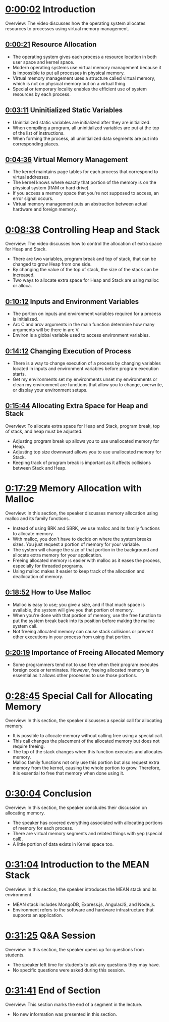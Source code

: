 # [0:00:02](https://youtu.be/FQ1VUzs5TYM?t=2s) Introduction

Overview: The video discusses how the operating system allocates resources to processes using virtual memory management.

## [0:00:21](https://youtu.be/FQ1VUzs5TYM?t=21s) Resource Allocation

- The operating system gives each process a resource location in both user space and kernel space.
- Modern operating systems use virtual memory management because it is impossible to put all processes in physical memory.
- Virtual memory management uses a structure called virtual memory, which is not on physical memory but on a virtual thing.
- Special or temporary locality enables the efficient use of system resources by each process.

## [0:03:11](https://youtu.be/FQ1VUzs5TYM?t=191s) Uninitialized Static Variables

- Uninitialized static variables are initialized after they are initialized.
- When compiling a program, all uninitialized variables are put at the top of the list of instructions.
- When forming the process, all uninitialized data segments are put into corresponding places.

## [0:04:36](https://youtu.be/FQ1VUzs5TYM?t=276s) Virtual Memory Management

- The kernel maintains page tables for each process that correspond to virtual addresses.
- The kernel knows where exactly that portion of the memory is on the physical system (RAM or hard drive).
- If you access a memory space that you're not supposed to access, an error signal occurs. 
- Virtual memory management puts an abstraction between actual hardware and foreign memory.

# [0:08:38](https://youtu.be/FQ1VUzs5TYM?t=518s) Controlling Heap and Stack

Overview: The video discusses how to control the allocation of extra space for Heap and Stack.

- There are two variables, program break and top of stack, that can be changed to grow Heap from one side.
- By changing the value of the top of stack, the size of the stack can be increased.
- Two ways to allocate extra space for Heap and Stack are using malloc or alloca.

## [0:10:12](https://youtu.be/FQ1VUzs5TYM?t=612s) Inputs and Environment Variables

- The portion on inputs and environment variables required for a process is initialized.
- Arc C and arcv arguments in the main function determine how many arguments will be there in arc V. 
- Environ is a global variable used to access environment variables. 

## [0:14:12](https://youtu.be/FQ1VUzs5TYM?t=852s) Changing Execution of Process

- There is a way to change execution of a process by changing variables located in inputs and environment variables before program execution starts.
- Get my environments set my environments unset my environments or clean my environment are functions that allow you to change, overwrite, or display your environment setups.

## [0:15:44](https://youtu.be/FQ1VUzs5TYM?t=944s) Allocating Extra Space for Heap and Stack

Overview: To allocate extra space for Heap and Stack, program break, top of stack, and heap must be adjusted.

- Adjusting program break up allows you to use unallocated memory for Heap.
- Adjusting top size downward allows you to use unallocated memory for Stack.
- Keeping track of program break is important as it affects collisions between Stack and Heap.

# [0:17:29](https://youtu.be/FQ1VUzs5TYM?t=1049s) Memory Allocation with Malloc

Overview: In this section, the speaker discusses memory allocation using malloc and its family functions.

- Instead of using BRK and SBRK, we use malloc and its family functions to allocate memory.
- With malloc, you don't have to decide on where the system breaks sizes. You just request a portion of memory for your variable.
- The system will change the size of that portion in the background and allocate extra memory for your application.
- Freeing allocated memory is easier with malloc as it eases the process, especially for threaded programs.
- Using malloc makes it easier to keep track of the allocation and deallocation of memory.

## [0:18:52](https://youtu.be/FQ1VUzs5TYM?t=1132s) How to Use Malloc

- Malloc is easy to use; you give a size, and if that much space is available, the system will give you that portion of memory.
- When you're done with that portion of memory, use the free function to put the system break back into its position before making the malloc system call.
- Not freeing allocated memory can cause stack collisions or prevent other executions in your process from using that portion.

## [0:20:19](https://youtu.be/FQ1VUzs5TYM?t=1219s) Importance of Freeing Allocated Memory

- Some programmers tend not to use free when their program executes foreign code or terminates. However, freeing allocated memory is essential as it allows other processes to use those portions.

# [0:28:45](https://youtu.be/FQ1VUzs5TYM?t=1725s) Special Call for Allocating Memory

Overview: In this section, the speaker discusses a special call for allocating memory.

- It is possible to allocate memory without calling free using a special call.
- This call changes the placement of the allocated memory but does not require freeing.
- The top of the stack changes when this function executes and allocates memory.
- Malloc family functions not only use this portion but also request extra memory from the kernel, causing the whole portion to grow. Therefore, it is essential to free that memory when done using it.

# [0:30:04](https://youtu.be/FQ1VUzs5TYM?t=1804s) Conclusion

Overview: In this section, the speaker concludes their discussion on allocating memory.

- The speaker has covered everything associated with allocating portions of memory for each process.
- There are virtual memory segments and related things with yep (special call).
- A little portion of data exists in Kernel space too.

# [0:31:04](https://youtu.be/FQ1VUzs5TYM?t=1864s) Introduction to the MEAN Stack

Overview: In this section, the speaker introduces the MEAN stack and its environment.

- MEAN stack includes MongoDB, Express.js, AngularJS, and Node.js.
- Environment refers to the software and hardware infrastructure that supports an application.

# [0:31:25](https://youtu.be/FQ1VUzs5TYM?t=1885s) Q&A Session

Overview: In this section, the speaker opens up for questions from students.

- The speaker left time for students to ask any questions they may have.
- No specific questions were asked during this session.

# [0:31:41](https://youtu.be/FQ1VUzs5TYM?t=1901s) End of Section

Overview: This section marks the end of a segment in the lecture.

- No new information was presented in this section.

